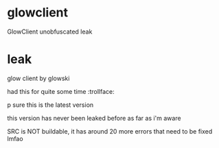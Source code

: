 # glowclient
GlowClient unobfuscated leak

# leak
glow client by glowski

had this for quite some time :trollface:

p sure this is the latest version

this version has never been leaked before as far as i'm aware

SRC is NOT buildable, it has around 20 more errors that need to be fixed lmfao
